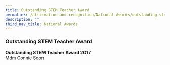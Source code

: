 ```yaml
---
title: Outstanding STEM Teacher Award
permalink: /affirmation-and-recognition/National-Awards/outstanding-stem-teacher-award/
description: ""
third_nav_title: National Awards
---
```

### Outstanding STEM Teacher Award

<b>Outstanding STEM Teacher Award 2017</b><br>
Mdm Connie Soon